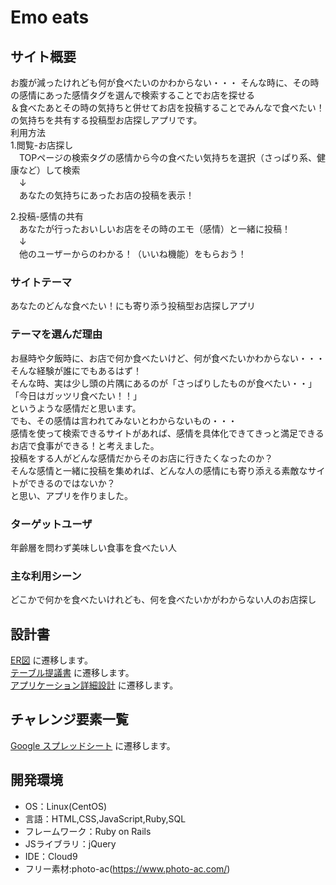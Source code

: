 # Emo eats

## サイト概要
お腹が減ったけれども何が食べたいのかわからない・・・
そんな時に、その時の感情にあった感情タグを選んで検索することでお店を探せる<br>
＆食べたあとその時の気持ちと併せてお店を投稿することでみんなで食べたい！の気持ちを共有する投稿型お店探しアプリです。<br>
利用方法<br>
1.閲覧-お店探し<br>
　TOPページの検索タグの感情から今の食べたい気持ちを選択（さっぱり系、健康など）して検索<br>
　↓<br>
　あなたの気持ちにあったお店の投稿を表示！

2.投稿-感情の共有<br>
　あなたが行ったおいしいお店をその時のエモ（感情）と一緒に投稿！<br>
　↓<br>
　他のユーザーからのわかる！（いいね機能）をもらおう！


### サイトテーマ
あなたのどんな食べたい！にも寄り添う投稿型お店探しアプリ

### テーマを選んだ理由
お昼時や夕飯時に、お店で何か食べたいけど、何が食べたいかわからない・・・そんな経験が誰にでもあるはず！<br>
そんな時、実は少し頭の片隅にあるのが「さっぱりしたものが食べたい・・」「今日はガッツリ食べたい！！」<br>
というような感情だと思います。<br>
でも、その感情は言われてみないとわからないもの・・・<br>
感情を使って検索できるサイトがあれば、感情を具体化できてきっと満足できるお店で食事ができる！と考えました。<br>
投稿をする人がどんな感情だからそのお店に行きたくなったのか？<br>
そんな感情と一緒に投稿を集めれば、どんな人の感情にも寄り添える素敵なサイトができるのではないか？<br>
と思い、アプリを作りました。<br>

### ターゲットユーザ
年齢層を問わず美味しい食事を食べたい人

### 主な利用シーン
どこかで何かを食べたいけれども、何を食べたいかがわからない人のお店探し

## 設計書
[ER図](https://app.diagrams.net/#G1TUX24gSguFUgLm5Xzc7GsJkcIf1Lw94L) に遷移します。<br>
[テーブル提議書](https://docs.google.com/spreadsheets/d/1cuKqyvvXVH9mdSimJ76pUcbme-NRPVJ6Zj18zdHHHKY/edit#gid=658039529) に遷移します。<br>
[アプリケーション詳細設計](https://docs.google.com/spreadsheets/d/1xERoBc9UvHV6DS-BprZwi--5DPhp-fsEkng6-V38Wag/edit#gid=2133469642) に遷移します。


## チャレンジ要素一覧
[Google スプレッドシート](https://docs.google.com/spreadsheets/d/1LOVrXFbPOSI3NcVhj2ao_5mYSttPcsvzeQ9MAkW-CbY/edit#gid=0) に遷移します。

## 開発環境
- OS：Linux(CentOS)
- 言語：HTML,CSS,JavaScript,Ruby,SQL
- フレームワーク：Ruby on Rails
- JSライブラリ：jQuery
- IDE：Cloud9
- フリー素材:photo-ac(https://www.photo-ac.com/)

